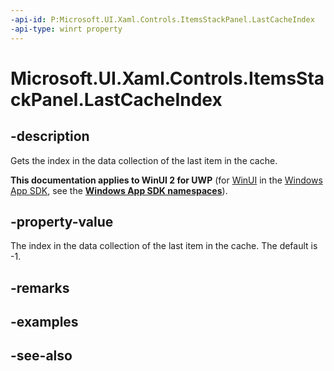 ```yaml
---
-api-id: P:Microsoft.UI.Xaml.Controls.ItemsStackPanel.LastCacheIndex
-api-type: winrt property
---
```


<!-- Property syntax
public int LastCacheIndex { get; }
-->

# Microsoft.UI.Xaml.Controls.ItemsStackPanel.LastCacheIndex

## -description
Gets the index in the data collection of the last item in the cache.

**This documentation applies to WinUI 2 for UWP** (for [WinUI](/windows/apps/winui/winui3/) in the [Windows App SDK](/windows/apps/windows-app-sdk/), see the **[Windows App SDK namespaces](/windows/windows-app-sdk/api/winrt/)**).

## -property-value
The index in the data collection of the last item in the cache. The default is -1.

## -remarks

## -examples

## -see-also
